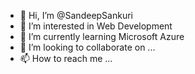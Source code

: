 - 👋 Hi, I’m @SandeepSankuri
- 👀 I’m interested in Web Development
- 🌱 I’m currently learning Microsoft Azure
- 💞️ I’m looking to collaborate on ...
- 📫 How to reach me ...

<!---
SandeepSankuri/SandeepSankuri is a ✨ special ✨ repository because its `README.md` (this file) appears on your GitHub profile.
You can click the Preview link to take a look at your changes.
--->
